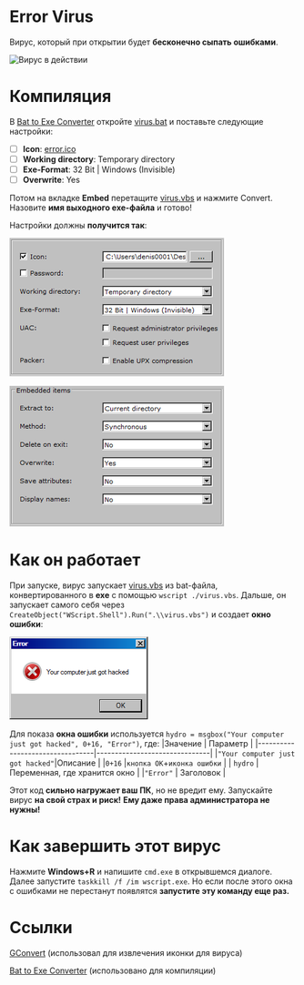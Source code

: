 # Error Virus
Вирус, который при открытии будет **бесконечно сыпать ошибками**.

![Вирус в действии](https://github.com/denis0001-dev/error-virus/blob/main/img/inaction.gif?raw=true)

# Компиляция
В [Bat to Exe Converter](https://bat-to-exe-converter-x64.en.softonic.com/) откройте [virus.bat](https://raw.githubusercontent.com/denis0001-dev/error-virus/main/virus.bat) и поставьте следующие настройки:

 - [ ] **Icon**: [error.ico](https://raw.githubusercontent.com/denis0001-dev/error-virus/main/error.ico)
 - [ ] **Working directory**: Temporary directory
 - [ ] **Exe-Format**: 32 Bit | Windows (Invisible)
 - [ ] **Overwrite**: Yes

Потом на вкладке **Embed** перетащите [virus.vbs](https://raw.githubusercontent.com/denis0001-dev/error-virus/main/virus.vbs) и нажмите Convert. Назовите **имя выходного exe-файла** и готово!

Настройки должны **получится так**:

![Главные настройки](https://github.com/denis0001-dev/error-virus/blob/main/img/mainsettings.png?raw=true)

![Настройки встаивания](https://github.com/denis0001-dev/error-virus/blob/main/img/embedsettings.png?raw=true)

# Как он работает
При запуске, вирус запускает [virus.vbs](https://raw.githubusercontent.com/denis0001-dev/error-virus/main/virus.vbs) из bat-файла, конвертированного в **exe** с помощью `wscript ./virus.vbs`.
Дальше, он запускает самого себя через `CreateObject("WScript.Shell").Run(".\\virus.vbs")` и создает **окно ошибки**:

![Окно ошибки](https://github.com/denis0001-dev/error-virus/blob/main/img/error_window.png?raw=true)

Для показа **окна ошибки** используется `hydro = msgbox("Your computer just got hacked", 0+16, "Error")`, где:
|Значение                         | Параметр | 
|---------------------------------|-------------------------------| 
|`"Your computer just got hacked"`|Описание                       |
|`0+16`                           |`кнопка ОК`+`иконка ошибки`    |
| `hydro`                         | Переменная, где хранится окно |
|`"Error"`                        | Заголовок                     |

Этот код **сильно нагружает ваш ПК**, но не вредит ему. Запускайте вирус **на свой страх и риск!**
**Ему даже права администратора не нужны!**
# Как завершить этот вирус
Нажмите **Windows+R** и напишите `cmd.exe` в открывшемся диалоге. Далее запустите `taskkill /f /im wscript.exe`. Но если после этого окна с ошибками не перестанут появлятся **запустите эту команду еще раз.**
# Ссылки
[GConvert](https://www.gdgsoft.com/gconvert/download) (использовал для извлечения иконки для вируса)

[Bat to Exe Converter](https://bat-to-exe-converter-x64.en.softonic.com/) (использовано для компиляции)


